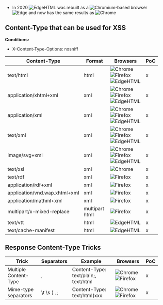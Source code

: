 * In 2020 ![EdgeHTML](https://black.fan/bl/edgehtml) was rebuilt as a ![Chromium](https://black.fan/bl/chromium)-based browser ![Edge](https://black.fan/bl/edge) and now has the same results as ![Chrome](https://black.fan/bl/chrome)

## Content-Type that can be used for XSS

**Conditions:**
 * X-Content-Type-Options: nosniff 

| Content-Type                  | Format         | Browsers | PoC |
|-------------------------------|----------------|----------|-----|
| text/html                     | html           | ![Chrome](https://black.fan/bl/chrome) ![Firefox](https://black.fan/bl/firefox) ![EdgeHTML](https://black.fan/bl/edgehtml) | x   |
| application/xhtml+xml         | xml            | ![Chrome](https://black.fan/bl/chrome) ![Firefox](https://black.fan/bl/firefox) ![EdgeHTML](https://black.fan/bl/edgehtml) | x   |
| application/xml               | xml            | ![Chrome](https://black.fan/bl/chrome) ![Firefox](https://black.fan/bl/firefox) ![EdgeHTML](https://black.fan/bl/edgehtml) | x   |
| text/xml                      | xml            | ![Chrome](https://black.fan/bl/chrome) ![Firefox](https://black.fan/bl/firefox) ![EdgeHTML](https://black.fan/bl/edgehtml) | x   |
| image/svg+xml                 | xml            | ![Chrome](https://black.fan/bl/chrome) ![Firefox](https://black.fan/bl/firefox) ![EdgeHTML](https://black.fan/bl/edgehtml) | x   |
| text/xsl                      | xml            | ![Chrome](https://black.fan/bl/chrome)                                                                                     | x   |
| text/rdf                      | xml            | ![Firefox](https://black.fan/bl/firefox)                                                                                   | x   |
| application/rdf+xml           | xml            | ![Firefox](https://black.fan/bl/firefox)                                                                                   | x   |
| application/vnd.wap.xhtml+xml | xml            | ![Firefox](https://black.fan/bl/firefox)                                                                                   | x   |
| application/mathml+xml        | xml            | ![Firefox](https://black.fan/bl/firefox)                                                                                   | x   |
| multipart/x-mixed-replace     | multipart html | ![Firefox](https://black.fan/bl/firefox)                                                                                   | x   |
| text/vtt                      | html           | ![EdgeHTML](https://black.fan/bl/edgehtml)                                                                                 | x   |
| text/cache-manifest           | html           | ![EdgeHTML](https://black.fan/bl/edgehtml)                                                                                 | x   |

## Response Content-Type Tricks

| Trick                 | Separators | Example                              | Browsers | PoC |
|-----------------------|------------|--------------------------------------|----------|-----|
| Multiple Content-Type | ,          | Content-Type: text/plain;, text/html | ![Chrome](https://black.fan/bl/chrome) ![Firefox](https://black.fan/bl/firefox) | x  |
| Mime-type separators  | \t \s ( , ;| Content-Type: text/html(xxx          | ![Chrome](https://black.fan/bl/chrome) ![Firefox](https://black.fan/bl/firefox) | x  |
